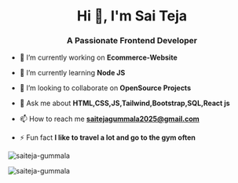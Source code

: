 <h1 align="center">Hi 👋, I'm Sai Teja</h1>
<h3 align="center">A Passionate Frontend Developer</h3>

- 🔭 I’m currently working on **Ecommerce-Website**

- 🌱 I’m currently learning **Node JS**

- 👯 I’m looking to collaborate on **OpenSource Projects**

- 💬 Ask me about **HTML,CSS,JS,Tailwind,Bootstrap,SQL,React js**

- 📫 How to reach me **saitejagummala2025@gmail.com**

- ⚡ Fun fact **I like to travel a lot and go to the gym often**

<p><img align="center" src="https://github-readme-stats.vercel.app/api/top-langs?username=saiteja-gummala&show_icons=true&locale=en&layout=compact" alt="saiteja-gummala" /></p>

<p><img align="center" src="https://github-readme-streak-stats.herokuapp.com/?user=saiteja-gummala&" alt="saiteja-gummala" /></p> 



